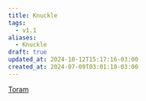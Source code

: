```yaml
---
title: Knuckle
tags:
  - v1.1
aliases:
  - Knuckle
draft: true
updated_at: 2024-10-12T15:17:16-03:00
created_at: 2024-07-09T03:01:10-03:00
---
```


[Toram](../26/Toram.md)